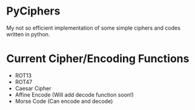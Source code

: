 # PyCiphers
My not so efficient implementation of some simple ciphers and codes written in python.

# Current Cipher/Encoding Functions
 - ROT13
 - ROT47
 - Caesar Cipher
 - Affine Encode (Will add decode function soon!)
 - Morse Code (Can encode and decode)
